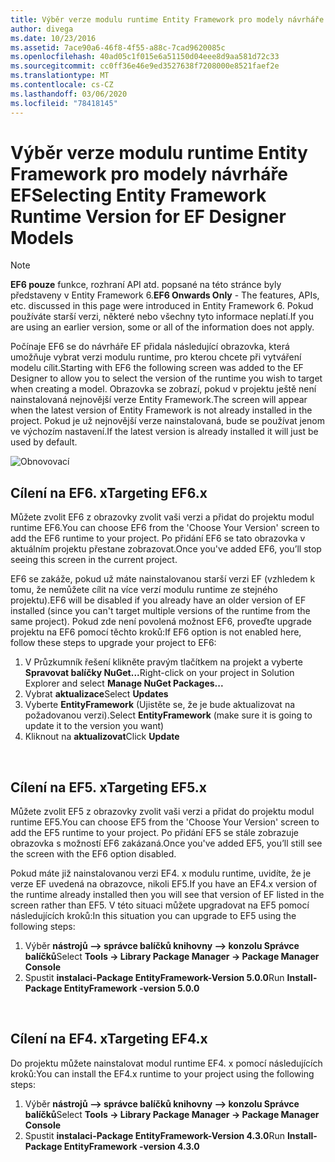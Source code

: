 ```yaml
---
title: Výběr verze modulu runtime Entity Framework pro modely návrháře EF – EF6
author: divega
ms.date: 10/23/2016
ms.assetid: 7ace90a6-46f8-4f55-a88c-7cad9620085c
ms.openlocfilehash: 40ad05c1f015e6a51150d04eee8d9aa581d72c33
ms.sourcegitcommit: cc0ff36e46e9ed3527638f7208000e8521faef2e
ms.translationtype: MT
ms.contentlocale: cs-CZ
ms.lasthandoff: 03/06/2020
ms.locfileid: "78418145"
---
```

# <a name="selecting-entity-framework-runtime-version-for-ef-designer-models"></a><span data-ttu-id="17f1b-102">Výběr verze modulu runtime Entity Framework pro modely návrháře EF</span><span class="sxs-lookup"><span data-stu-id="17f1b-102">Selecting Entity Framework Runtime Version for EF Designer Models</span></span>
> [!NOTE]
> <span data-ttu-id="17f1b-103">**EF6 pouze** funkce, rozhraní API atd. popsané na této stránce byly představeny v Entity Framework 6.</span><span class="sxs-lookup"><span data-stu-id="17f1b-103">**EF6 Onwards Only** - The features, APIs, etc. discussed in this page were introduced in Entity Framework 6.</span></span> <span data-ttu-id="17f1b-104">Pokud používáte starší verzi, některé nebo všechny tyto informace neplatí.</span><span class="sxs-lookup"><span data-stu-id="17f1b-104">If you are using an earlier version, some or all of the information does not apply.</span></span>

<span data-ttu-id="17f1b-105">Počínaje EF6 se do návrháře EF přidala následující obrazovka, která umožňuje vybrat verzi modulu runtime, pro kterou chcete při vytváření modelu cílit.</span><span class="sxs-lookup"><span data-stu-id="17f1b-105">Starting with EF6 the following screen was added to the EF Designer to allow you to select the version of the runtime you wish to target when creating a model.</span></span> <span data-ttu-id="17f1b-106">Obrazovka se zobrazí, pokud v projektu ještě není nainstalovaná nejnovější verze Entity Framework.</span><span class="sxs-lookup"><span data-stu-id="17f1b-106">The screen will appear when the latest version of Entity Framework is not already installed in the project.</span></span> <span data-ttu-id="17f1b-107">Pokud je už nejnovější verze nainstalovaná, bude se používat jenom ve výchozím nastavení.</span><span class="sxs-lookup"><span data-stu-id="17f1b-107">If the latest version is already installed it will just be used by default.</span></span>

![Obnovovací](~/ef6/media/screen.png)


## <a name="targeting-ef6x"></a><span data-ttu-id="17f1b-109">Cílení na EF6. x</span><span class="sxs-lookup"><span data-stu-id="17f1b-109">Targeting EF6.x</span></span>

<span data-ttu-id="17f1b-110">Můžete zvolit EF6 z obrazovky zvolit vaši verzi a přidat do projektu modul runtime EF6.</span><span class="sxs-lookup"><span data-stu-id="17f1b-110">You can choose EF6 from the 'Choose Your Version' screen to add the EF6 runtime to your project.</span></span> <span data-ttu-id="17f1b-111">Po přidání EF6 se tato obrazovka v aktuálním projektu přestane zobrazovat.</span><span class="sxs-lookup"><span data-stu-id="17f1b-111">Once you've added EF6, you’ll stop seeing this screen in the current project.</span></span>

<span data-ttu-id="17f1b-112">EF6 se zakáže, pokud už máte nainstalovanou starší verzi EF (vzhledem k tomu, že nemůžete cílit na více verzí modulu runtime ze stejného projektu).</span><span class="sxs-lookup"><span data-stu-id="17f1b-112">EF6 will be disabled if you already have an older version of EF installed (since you can't target multiple versions of the runtime from the same project).</span></span> <span data-ttu-id="17f1b-113">Pokud zde není povolená možnost EF6, proveďte upgrade projektu na EF6 pomocí těchto kroků:</span><span class="sxs-lookup"><span data-stu-id="17f1b-113">If EF6 option is not enabled here, follow these steps to upgrade your project to EF6:</span></span>

1.  <span data-ttu-id="17f1b-114">V Průzkumník řešení klikněte pravým tlačítkem na projekt a vyberte **Spravovat balíčky NuGet...**</span><span class="sxs-lookup"><span data-stu-id="17f1b-114">Right-click on your project in Solution Explorer and select **Manage NuGet Packages...**</span></span>
2.  <span data-ttu-id="17f1b-115">Vybrat **aktualizace**</span><span class="sxs-lookup"><span data-stu-id="17f1b-115">Select **Updates**</span></span>
3.  <span data-ttu-id="17f1b-116">Vyberte **EntityFramework** (Ujistěte se, že je bude aktualizovat na požadovanou verzi).</span><span class="sxs-lookup"><span data-stu-id="17f1b-116">Select **EntityFramework** (make sure it is going to update it to the version you want)</span></span>
4.  <span data-ttu-id="17f1b-117">Kliknout na **aktualizovat**</span><span class="sxs-lookup"><span data-stu-id="17f1b-117">Click **Update**</span></span>

 

## <a name="targeting-ef5x"></a><span data-ttu-id="17f1b-118">Cílení na EF5. x</span><span class="sxs-lookup"><span data-stu-id="17f1b-118">Targeting EF5.x</span></span>

<span data-ttu-id="17f1b-119">Můžete zvolit EF5 z obrazovky zvolit vaši verzi a přidat do projektu modul runtime EF5.</span><span class="sxs-lookup"><span data-stu-id="17f1b-119">You can choose EF5 from the 'Choose Your Version' screen to add the EF5 runtime to your project.</span></span> <span data-ttu-id="17f1b-120">Po přidání EF5 se stále zobrazuje obrazovka s možností EF6 zakázaná.</span><span class="sxs-lookup"><span data-stu-id="17f1b-120">Once you've added EF5, you’ll still see the screen with the EF6 option disabled.</span></span>

<span data-ttu-id="17f1b-121">Pokud máte již nainstalovanou verzi EF4. x modulu runtime, uvidíte, že je verze EF uvedená na obrazovce, nikoli EF5.</span><span class="sxs-lookup"><span data-stu-id="17f1b-121">If you have an EF4.x version of the runtime already installed then you will see that version of EF listed in the screen rather than EF5.</span></span> <span data-ttu-id="17f1b-122">V této situaci můžete upgradovat na EF5 pomocí následujících kroků:</span><span class="sxs-lookup"><span data-stu-id="17f1b-122">In this situation you can upgrade to EF5 using the following steps:</span></span>

1.  <span data-ttu-id="17f1b-123">Výběr **nástrojů –&gt; správce balíčků knihovny –&gt; konzolu Správce balíčků**</span><span class="sxs-lookup"><span data-stu-id="17f1b-123">Select **Tools -&gt; Library Package Manager -&gt; Package Manager Console**</span></span>
2.  <span data-ttu-id="17f1b-124">Spustit **instalaci-Package EntityFramework-Version 5.0.0**</span><span class="sxs-lookup"><span data-stu-id="17f1b-124">Run **Install-Package EntityFramework -version 5.0.0**</span></span>

 

## <a name="targeting-ef4x"></a><span data-ttu-id="17f1b-125">Cílení na EF4. x</span><span class="sxs-lookup"><span data-stu-id="17f1b-125">Targeting EF4.x</span></span>

<span data-ttu-id="17f1b-126">Do projektu můžete nainstalovat modul runtime EF4. x pomocí následujících kroků:</span><span class="sxs-lookup"><span data-stu-id="17f1b-126">You can install the EF4.x runtime to your project using the following steps:</span></span>

1.  <span data-ttu-id="17f1b-127">Výběr **nástrojů –&gt; správce balíčků knihovny –&gt; konzolu Správce balíčků**</span><span class="sxs-lookup"><span data-stu-id="17f1b-127">Select **Tools -&gt; Library Package Manager -&gt; Package Manager Console**</span></span>
2.  <span data-ttu-id="17f1b-128">Spustit **instalaci-Package EntityFramework-Version 4.3.0**</span><span class="sxs-lookup"><span data-stu-id="17f1b-128">Run **Install-Package EntityFramework -version 4.3.0**</span></span>
